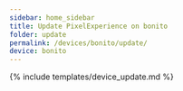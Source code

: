 ```yaml
---
sidebar: home_sidebar
title: Update PixelExperience on bonito
folder: update
permalink: /devices/bonito/update/
device: bonito
---
```

{% include templates/device_update.md %}
